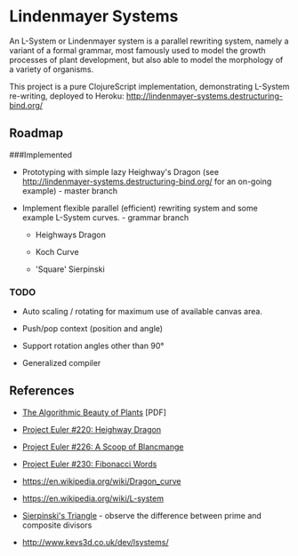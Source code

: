 Lindenmayer Systems
===================

An L-System or Lindenmayer system is a parallel rewriting system, namely a
variant of a formal grammar, most famously used to model the growth 
processes of plant development, but also able to model the morphology of
a variety of organisms.

This project is a pure ClojureScript implementation, demonstrating L-System 
re-writing, deployed to Heroku: http://lindenmayer-systems.destructuring-bind.org/

Roadmap
-------

###Implemented

* Prototyping with simple lazy Heighway's Dragon (see 
  http://lindenmayer-systems.destructuring-bind.org/ for an 
  on-going example) - master branch

* Implement flexible parallel (efficient) rewriting system and some example
  L-System curves. - grammar branch

    * Heighways Dragon

    * Koch Curve

    * 'Square' Sierpinski

### TODO

* Auto scaling / rotating for maximum use of available canvas area. 

* Push/pop context (position and angle)

* Support rotation angles other than 90°

* Generalized compiler

References
----------
* [The Algorithmic Beauty of Plants](http://algorithmicbotany.org/papers/abop/abop.pdf) [PDF]

* [Project Euler #220: Heighway Dragon](http://projecteuler.net/problem=220)

* [Project Euler #226: A Scoop of Blancmange](http://projecteuler.net/problem=226)

* [Project Euler #230: Fibonacci Words](http://projecteuler.net/problem=230)

* https://en.wikipedia.org/wiki/Dragon_curve

* https://en.wikipedia.org/wiki/L-system

* [Sierpinski's Triangle](http://webrot.destructuring-bind.org/sierpinski?divisor=2) - observe the difference between prime and composite divisors

* http://www.kevs3d.co.uk/dev/lsystems/

